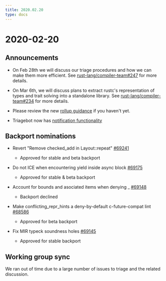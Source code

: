```yaml
---
title: 2020.02.20
type: docs
---
```


# 2020-02-20

## Announcements


- On Feb 28th we will discuss our triage procedures and how we can make them more efficient.
See [rust-lang/compiler-team#247] for more details.

- On Mar 6th, we will discuss plans to extract rustc's representation of types and trait solving into a standalone library.
See [rust-lang/compiler-team#234] for more details.

- Please review the new [rollup guidance] if you haven't yet.

- Triagebot now has [notification functionality]

## Backport nominations

- Revert "Remove checked_add in Layout::repeat" [#69241]
  - Approved for stable and beta backport

- Do not ICE when encountering yield inside async block [#69175]
  - Approved for stable & beta backport

- Account for bounds and asociated items when denying _ [#69148]
  - Backport declined

- Make conflicting_repr_hints a deny-by-default c-future-compat lint [#68586]
  - Approved for beta backport
  
- Fix MIR typeck soundness holes [#69145]
  - Approved for stable backport

## Working group sync

We ran out of time due to a large number of issues to triage and the related discussion.

[#68586]: https://github.com/rust-lang/rust/pull/68586
[#69145]: https://github.com/rust-lang/rust/pull/69145
[#69148]: https://github.com/rust-lang/rust/pull/69148
[#69175]: https://github.com/rust-lang/rust/pull/69175
[#69241]: https://github.com/rust-lang/rust/pull/69241
[rust-lang/compiler-team#234]: https://github.com/rust-lang/compiler-team/issues/234
[rust-lang/compiler-team#247]: https://github.com/rust-lang/compiler-team/issues/247
[rollup guidance]: https://internals.rust-lang.org/t/rollup-never-always-guidance/11827
[notification functionality]: https://internals.rust-lang.org/t/triagebot-notifications/11857
